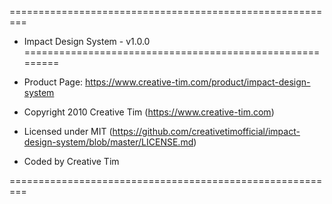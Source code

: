 
=========================================================
* Impact Design System - v1.0.0
=========================================================

* Product Page: https://www.creative-tim.com/product/impact-design-system
* Copyright 2010 Creative Tim (https://www.creative-tim.com)
* Licensed under MIT (https://github.com/creativetimofficial/impact-design-system/blob/master/LICENSE.md)

* Coded by Creative Tim

=========================================================